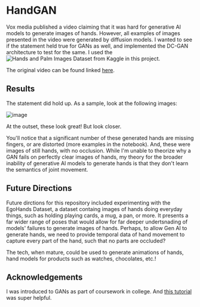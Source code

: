 # HandGAN
Vox media published a video claiming that it was hard for generative AI models to generate images of hands. However, all examples of images presented in the video were generated by diffusion models. I wanted to see if the statement held true for GANs as well, and implemented the DC-GAN architecture to test for the same. I used the ![Hands and Palm Images Dataset](https://www.kaggle.com/datasets/shyambhu/hands-and-palm-images-dataset) from Kaggle in this project.

The original video can be found linked [here](https://www.youtube.com/watch?v=24yjRbBah3w).

## Results

The statement did hold up. As a sample, look at the following images:

![image](https://github.com/akasharunabharathi/hand-gan/assets/90937878/1ff53ef6-a5f9-45e2-b45c-ba0c59f397bc)

At the outset, these look great! But look closer.

You'll notice that a significant number of these generated hands are missing fingers, or are distorted (more examples in the notebook). And, these were images of still hands, with no occlusion. While I'm unable to theorize why a GAN fails on perfectly clear images of hands, my theory for the broader inability of generative AI models to generate hands is that they don't learn the semantics of joint movement. 

## Future Directions

Future dirctions for this repository included experimenting with the EgoHands Dataset, a dataset containg images of hands doing everyday things, such as holding playing cards, a mug, a pan, or more. It presents a far wider range of poses that would allow for far deeper undertsnading of models' failures to generate images of hands. Perhaps, to allow Gen AI to generate hands, we need to provide temporal data of hand movement to capture every part of the hand, such that no parts are occluded? 

The tech, when mature, could be used to generate animations of hands, hand models for products such as watches, chocolates, etc.!

## Acknowledgements

I was introduced to GANs as part of coursework in college. And [this tutorial](https://pytorch.org/tutorials/beginner/dcgan_faces_tutorial.html) was super helpful.
